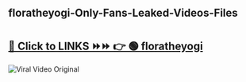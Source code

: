 
 ## floratheyogi-Only-Fans-Leaked-Videos-Files

# <h2><a href="https://mediaupload.pro?floratheyogi">🔗 Click to LINKS ⏩⏩ 👉 🟢 floratheyogi </a></h2>

<a href="https://mediaupload.pro?floratheyogi" rel="nofollow" data-target="animated-image.originalLink"><img src="https://i.ibb.co.com/xMMVF88/686577567.gif" alt="Viral Video Original" style="max-width: 100%; display: inline-block;" data-target="animated-image.originalImage"></a>
